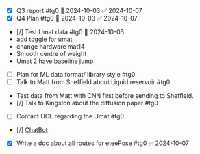- [x] Q3 report #tg0 📅 2024-10-03 ✅ 2024-10-07
- [x] Q4 Plan #tg0 📅 2024-10-03 ✅ 2024-10-07
- [/] Test Umat data #tg0 📅 2024-10-03
- add toggle for umat
- change hardware mat14
- Smooth centre of weight 
- Umat 2 have baseline jump 
- [ ] Plan for ML data format/ library style #tg0 
- [ ] Talk to Matt from Sheffield about Liquid reservoir  #tg0 
-  Test data from Matt with CNN first before sending to Sheffield.
- [/] Talk to Kingston about the diffusion paper #tg0
- [ ] Contact UCL regarding the Umat #tg0
- [/] [ChatBot](https://drive.google.com/drive/folders/19bEuzKP_a-1nYzxuGtteRpXZJyNN3FJ9?usp=share_link)
- [x] Write a doc about all routes for eteePose #tg0 ✅ 2024-10-07
